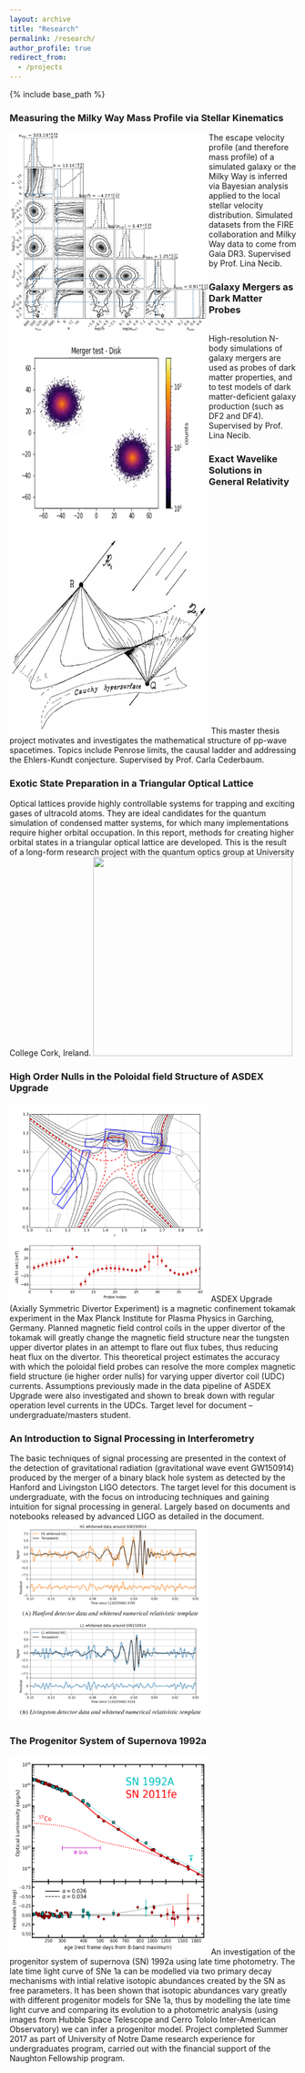 ```yaml
---
layout: archive
title: "Research"
permalink: /research/
author_profile: true
redirect_from:
  - /projects
---
```


{% include base_path %}

### Measuring the Milky Way Mass Profile via Stellar Kinematics
<div style="clear: both;">
  <div style="float: left; margin-right 1em;">
    <img src="/images/vesc.png" alt="vesc corner plot" width="350" height="350">
  </div>
  <div>
    <p>The escape velocity profile (and therefore mass profile) of a simulated galaxy or the Milky Way is inferred via Bayesian analysis applied to the local stellar velocity distribution. Simulated datasets from the FIRE collaboration and Milky Way data to come from Gaia DR3. Supervised by Prof. Lina Necib.</p>
  </div>
</div>


### Galaxy Mergers as Dark Matter Probes
<div style="clear: both;">
  <div style="float: left; margin-right 1em;">
    <img src="/images/merger.gif" alt="merger gif" width="350" height="350">
  </div>
  <div>
    <p>High-resolution N-body simulations of galaxy mergers are used as probes of dark matter properties, and to test models of dark matter-deficient galaxy production (such as DF2 and DF4). Supervised by Prof. Lina Necib.</p>
  </div>
</div>

### Exact Wavelike Solutions in General Relativity

<img style="left;" src="/images/penrose.png" width="350" height="350">
This master thesis project motivates and investigates the mathematical structure of
pp-wave spacetimes. Topics include Penrose limits, the causal ladder and addressing
the Ehlers-Kundt conjecture. Supervised by Prof. Carla Cederbaum.


### Exotic State Preparation in a Triangular Optical Lattice

Optical lattices provide highly controllable systems for trapping and exciting gases of ultracold atoms. They are ideal candidates for the quantum simulation of condensed matter systems, for which many implementations require higher orbital occupation. In this report, methods for creating higher orbital states in a triangular optical lattice are developed. This is the result of a long-form research project with the quantum optics group at University College Cork, Ireland.
<img style="right;" src="/images/lattice.gif" width="350" height="350">



### High Order Nulls in the Poloidal field Structure of ASDEX Upgrade

<img style="left;" src="/images/ippprok.png" width="350" height="350">
ASDEX Upgrade (Axially Symmetric Divertor Experiment) is a magnetic confinement tokamak experiment in the Max Planck Institute for  Plasma Physics in Garching, Germany. Planned magnetic field control coils in the upper divertor of the tokamak will greatly change the magnetic field structure near the tungsten upper divertor plates in an attempt to flare out flux tubes, thus reducing heat flux on the divertor. This theoretical project estimates the accuracy with which the poloidal field probes can resolve the more complex magnetic field structure (ie higher order nulls) for varying upper divertor coil (UDC) currents. Assumptions previously made in the data pipeline of ASDEX Upgrade were also investigated and shown to break down with regular operation level currents in the UDCs. Target level for document – undergraduate/masters student.


### An Introduction to Signal Processing in Interferometry

The basic techniques of signal processing are presented in the context of the detection of gravitational radiation (gravitational wave event GW150914) produced by the merger of a binary black hole system as detected by the Hanford and Livingston LIGO detectors. The target level for this document is undergraduate, with the focus on introducing techniques and gaining intuition for signal processing in general. Largely based on documents and notebooks released by advanced LIGO as detailed in the document.
<img style="right;" src="/images/sigpros.png" width="350" height="350">


### The Progenitor System of Supernova 1992a

<img style="left;" src="/images/92a.png" width="350" height="350">
An investigation of the progenitor system of supernova (SN) 1992a using late time photometry. The late time light curve of SNe 1a can be modelled via two primary decay mechanisms with intial relative isotopic abundances created by the SN as free parameters. It has been shown that isotopic abundances vary greatly with different progenitor models for SNe 1a, thus by modelling the late time light curve and comparing its evolution to a photometric analysis (using images from Hubble Space Telescope and Cerro Tololo Inter-American Observatory) we can infer a progenitor model.  Project completed Summer 2017 as part of University of Notre Dame research experience for undergraduates program, carried out with the financial support of the Naughton Fellowship program.